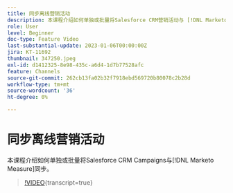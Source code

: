 ```yaml
---
title: 同步离线营销活动
description: 本课程介绍如何单独或批量将Salesforce CRM营销活动与 [!DNL Marketo Measure] 同步。
role: User
level: Beginner
doc-type: Feature Video
last-substantial-update: 2023-01-06T00:00:00Z
jira: KT-11692
thumbnail: 347250.jpeg
exl-id: d1412325-8e98-435c-a6d4-1d7b77528afc
feature: Channels
source-git-commit: 262cb13fa02b32f7918ebd569720b80078c2b28d
workflow-type: tm+mt
source-wordcount: '36'
ht-degree: 0%

---
```


# 同步离线营销活动

本课程介绍如何单独或批量将Salesforce CRM Campaigns与[!DNL Marketo Measure]同步。

>[!VIDEO](https://video.tv.adobe.com/v/3421383/?learn=on&captions=chi_hans){transcript=true}
